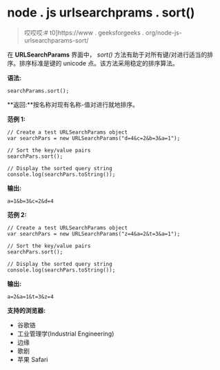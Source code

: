 # node . js urlsearchprams . sort()

> 哎哎哎:# t0]https://www . geeksforgeeks . org/node-js-urlsearchparams-sort/

在 **URLSearchParams** 界面中， *sort()* 方法有助于对所有键/对进行适当的排序。排序标准是键的 unicode 点。该方法采用稳定的排序算法。

**语法:**

```
searchParams.sort();
```

**返回:**按名称对现有名称-值对进行就地排序。

**范例 1:**

```
// Create a test URLSearchParams object 
var searchPars = new URLSearchParams("d=4&c=2&b=3&a=1"); 

// Sort the key/value pairs
searchPars.sort();

// Display the sorted query string
console.log(searchPars.toString());
```

**输出:**

```
a=1&b=3&c=2&d=4
```

**范例 2:**

```
// Create a test URLSearchParams object 
var searchPars = new URLSearchParams("z=4&a=2&t=3&a=1"); 

// Sort the key/value pairs
searchPars.sort();

// Display the sorted query string
console.log(searchPars.toString());
```

**输出:**

```
a=2&a=1&t=3&z=4
```

**支持的浏览器:**

*   谷歌铬
*   工业管理学(Industrial Engineering)
*   边缘
*   歌剧
*   苹果 Safari